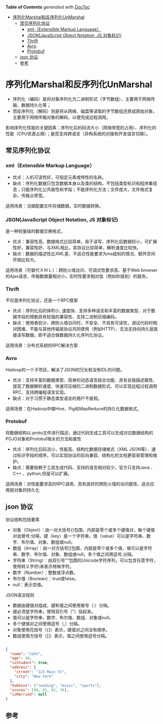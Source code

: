 <!-- START doctoc generated TOC please keep comment here to allow auto update -->
<!-- DON'T EDIT THIS SECTION, INSTEAD RE-RUN doctoc TO UPDATE -->
**Table of Contents**  *generated with [DocToc](https://github.com/thlorenz/doctoc)*

- [序列化Marshal和反序列化UnMarshal](#%E5%BA%8F%E5%88%97%E5%8C%96marshal%E5%92%8C%E5%8F%8D%E5%BA%8F%E5%88%97%E5%8C%96unmarshal)
  - [常见序列化协议](#%E5%B8%B8%E8%A7%81%E5%BA%8F%E5%88%97%E5%8C%96%E5%8D%8F%E8%AE%AE)
    - [xml（Extensible Markup Language）](#xmlextensible-markup-language)
    - [JSON(JavaScript Object Notation, JS 对象标记)](#jsonjavascript-object-notation-js-%E5%AF%B9%E8%B1%A1%E6%A0%87%E8%AE%B0)
    - [Thrift](#thrift)
    - [Avro](#avro)
    - [Protobuf](#protobuf)
  - [json 协议](#json-%E5%8D%8F%E8%AE%AE)
  - [参考](#%E5%8F%82%E8%80%83)

<!-- END doctoc generated TOC please keep comment here to allow auto update -->

# 序列化Marshal和反序列化UnMarshal

- 序列化（编码）是将对象序列化为二进制形式（字节数组），主要用于网络传输、数据持久化等；
- 而反序列化（解码）则是将从网络、磁盘等读取的字节数组还原成原始对象，主要用于网络传输对象的解码，以便完成远程调用。

影响序列化性能的关键因素：序列化后的码流大小（网络带宽的占用）、序列化的性能（CPU资源占用）；是否支持跨语言（异构系统的对接和开发语言切换）。

## 常见序列化协议

### xml（Extensible Markup Language）
- 优点：人机可读性好，可指定元素或特性的名称。
- 缺点：序列化数据只包含数据本身以及类的结构，不包括类型标识和程序集信息；只能序列化公共属性和字段；不能序列化方法；文件庞大，文件格式复杂，传输占带宽。

适用场景：当做配置文件存储数据，实时数据转换。

### JSON(JavaScript Object Notation, JS 对象标记) 
是一种轻量级的数据交换格式，
- 优点：兼容性高、数据格式比较简单，易于读写、序列化后数据较小，可扩展性好，兼容性好、与XML相比，其协议比较简单，解析速度比较快。
- 缺点：数据的描述性比XML差、不适合性能要求为ms级别的情况、额外空间开销比较大。

适用场景（可替代ＸＭＬ）：跨防火墙访问、可调式性要求高、基于Web browser的Ajax请求、传输数据量相对小，实时性要求相对低（例如秒级别）的服务。

### Thrift
不仅是序列化协议，还是一个RPC框架
- 优点：序列化后的体积小, 速度快、支持多种语言和丰富的数据类型、对于数据字段的增删具有较强的兼容性、支持二进制压缩编码。
- 缺点：使用者较少、跨防火墙访问时，不安全、不具有可读性，调试代码时相对困难、不能与其他传输层协议共同使用（例如HTTP）、无法支持向持久层直接读写数据，即不适合做数据持久化序列化协议。

适用场景：分布式系统的RPC解决方案

### Avro
Hadoop的一个子项目，解决了JSON的冗长和没有IDL的问题。

- 优点：支持丰富的数据类型、简单的动态语言结合功能、具有自我描述属性、提高了数据解析速度、快速可压缩的二进制数据形式、可以实现远程过程调用RPC、支持跨编程语言实现。
- 缺点：对于习惯于静态类型语言的用户不直观。

适用场景：在Hadoop中做Hive、Pig和MapReduce的持久化数据格式。

### Protobuf
将数据结构以.proto文件进行描述，通过代码生成工具可以生成对应数据结构的POJO对象和Protobuf相关的方法和属性
- 优点：序列化后码流小，性能高、结构化数据存储格式（XML JSON等）、通过标识字段的顺序，可以实现协议的前向兼容、结构化的文档更容易管理和维护。
- 缺点：需要依赖于工具生成代码、支持的语言相对较少，官方只支持Java 、C++ 、python,但是可以扩展。

适用场景：对性能要求高的RPC调用、具有良好的跨防火墙的访问属性、适合应用层对象的持久化


## json 协议

协议结构包括要素
- 对象（Object）：由一对大括号{}包围，内部是零个或多个键值对，每个键值对由冒号:分隔，键（key）是一个字符串，值（value）可以是字符串、数字、布尔值、对象、数组或null。
- 数组（Array）：由一对方括号[]包围，内部是零个或多个值，值可以是字符串、数字、布尔值、对象、数组或null，多个值之间用逗号,分隔。
- 字符串（String）：由双引号""包围的Unicode字符序列，可以包含任意字符，使用转义字符\来表示特殊字符。
- 数字（Number）：整数或浮点数。
- 布尔值（Boolean）：true或false。
- null：表示空值。



JSON语法规则
- 数据由键值对组成，键和值之间使用冒号（:）分隔。
- 键必须是字符串，使用双引号（"）括起来。
- 值可以是字符串、数字、布尔值、数组、对象或null。
- 多个键值对之间使用逗号（,）分隔。
- 对象使用花括号（{}）表示，键值对之间没有顺序。
- 数组使用方括号（[]）表示，值之间使用逗号分隔。

```json

{
  "name": "John",
  "age": 30,
  "isStudent": true,
  "address": {
    "street": "123 Main St",
    "city": "New York"
  },
  "hobbies": ["reading", "music", "sports"],
  "scores": [98, 85, 92, 76],
  "isMarried": null
}

```



## 参考


